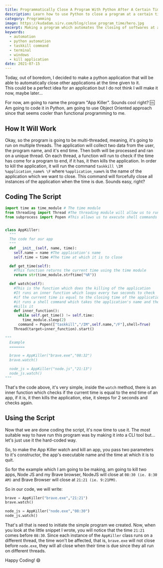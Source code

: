 ```yaml
---
title: Programmatically Close A Program With Python After A Certain Time
description: Learn how to use Python to close a program at a certain time.
category: Programming
image: https://kudadam.sirv.com/blog/close_program_time/hero.jpg
excerpt: Making a program which automates the closing of softwares at a certain time
keywords:
  - automation
  - python automation
  - taskkill command
  - terminal
  - windows
  - kill application
date: 2021-07-15
---
```


<p class="intro">
  Today, out of boredom, I decided to make a python application that will be able to automatically close other applications at the time given to it.<br/>
  This could be a perfect idea for an application but I do not think I will make it now, maybe later...
</p>

For now, am going to name the program "App Killer". Sounds cool right? :cool:
Am going to code it in Python, am going to use Object Oriented approach since that seems cooler than functional programming to me.

## How It Will Work

Okay, so the program is going to be multi-threaded, meaning, it's going to run on multiple threads.
The application will collect two data from the user, the program name, and it's end time. Then both will be processed and ran on a unique thread.
On each thread, a function will run to check if the time has come for a program to end,
if it has, it then kills the application.
In order to kill the application, it will run the command `taskkill \IM %application_name% \F` where `%application_name%` is the name of the application which we want to close. This command will forcefully close all instances of the application when the time is due. Sounds easy, right?

## Coding The Script

```python
import time as time_module # The time module
from threading import Thread #The threading module will allow us to run the program on multiple threads
from subprocess import Popen #This allows us to execute shell commands


class AppKiller:
  """
  The code for our app
  """
  def __init__(self, name, time):
    self.name = name #The application's name
    self.time = time #The time at which it is to close

  def get_time(self):
    #This function returns the current time using the time module
    return str(time_module.strftime("%R"))

  def watch(self):
    #This is the function which does the killing of the application
    #It runs an inner function which loops every two seconds to check
    #if the current time is equal to the closing time of the application
    #it runs a shell command which takes the application's name and then
    #kills it
    def inner_function():
      while self.get_time() != self.time:
        time_module.sleep(2)
      command = Popen(["taskkill","/IM",self.name,"/F"],shell=True)
    Thread(target=inner_function).start()

"""
  Example
  =======

  brave = AppKiller("brave.exe","08:32")
  brave.watch()

  node_js = AppKiller("node.js","21:13")
  node_js.watch()
"""

```

That's the code above, it's very simple, inside the `watch` method, there is an inner function which checks if the current time is equal to the end time of an app, if it is, it then kills the application, else, it sleeps for 2 seconds and checks again.

## Using the Script

Now that we are done coding the script, it's now time to use it. The most suitable way to have run this program was by making it into a CLI tool but... let's just use it the hard-coded way.

So, to make the App Killer watch and kill an app, you pass two parameters to it's constructor, the app's executable name and the time at which it is to quit.

So for the example which I am going to be making, am going to kill two apps, Node JS and my Brave browser, NodeJS will close at `08:30 (ie. 8:30 AM)` and Brave Browser will close at `21:21 (ie. 9:21PM)`.

So in our code, we will write:

```python
brave = AppKiller("brave.exe","21:21")
brave.watch()

node_js = AppKiller("node.exe","08:30")
node_js.watch()
```

That's all that is need to initiate the simple program we created.
Now, when you look at the little snippet I wrote, you will notice that the time `21:21` comes before `08:30`. Since each instance of the `AppKiller` class runs on a different thread, the time won't be affected, that is, `brave.exe` will not close before `node.exe`, they will all close when their time is due since they all run on different threads.

Happy Coding! :smile:
